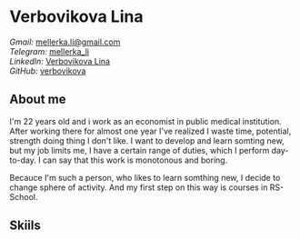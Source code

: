 # **Verbovikova Lina**
*Gmail:* <mellerka.li@gmail.com>\
*Telegram:* [mellerka_li](https://t.me/postiumru/)\
*LinkedIn:* [Verbovikova Lina](https://www.linkedin.com/in/lina-verbovikova-43990722b/)\
*GitHub:* [verbovikova](https://github.com/verbovikova)
## **About me**
I'm 22 years old and i work as an economist in public medical institution. After working there for almost one year I've realized I waste time, potential, strength doing thing I don't like. 
I want to develop and learn somting new, but my job limits me, I have a certain range of duties, which I perform day-to-day. I can say that this work is monotonous and boring. 

Becauce I'm such a person, who likes to learn somthing new, I decide to change sphere of activity. And my first step on this way is courses in RS-School. 
  

 ## **Skiils**
 


